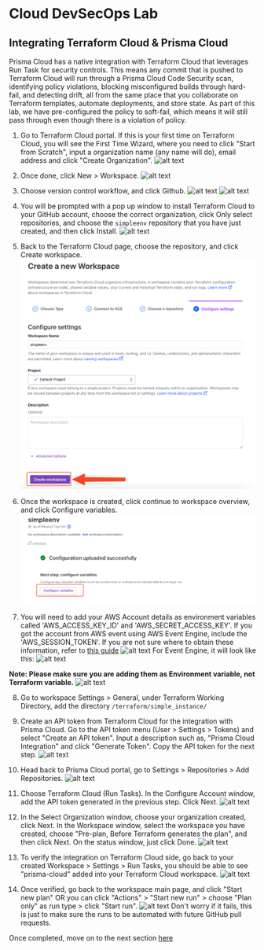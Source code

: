# Cloud DevSecOps Lab
## Integrating Terraform Cloud & Prisma Cloud 
Prisma Cloud has a native integration with Terraform Cloud that leverages Run Task for security controls. This means any commit that is pushed to Terraform Cloud will run through a Prisma Cloud Code Security scan, identifying policy violations, blocking misconfigured builds through hard-fail, and detecting drift, all from the same place that you collaborate on Terraform templates, automate deployments, and store state. As part of this lab, we have pre-configured the policy to soft-fail, which means it will still pass through even though there is a violation of policy.

1. Go to Terraform Cloud portal. If this is your first time on Terraform Cloud, you will see the First Time Wizard, where you need to click "Start from Scratch", input a organization name (any name will do), email address and click "Create Organization".
![alt text](/resources/tc-create-org.png?raw=true)

2. Once done, click New > Workspace.
![alt text](/resources/terraform-cloud-workspace.png?raw=true)
3. Choose version control workflow, and click Github.
![alt text](/resources/tc-vc-workflow.png?raw=true)
![alt text](/resources/tc-vc-github.png?raw=true)
4. You will be prompted with a pop up window to install Terraform Cloud to your GitHub account, choose the correct organization, click Only select repositories, and choose the ```simpleenv``` repository that you have just created, and then click Install.
![alt text](/resources/github-install-tc.png?raw=true)
5. Back to the Terraform Cloud page, choose the repository, and click Create workspace.
![alt text](/resources/tc-create-workspace-2.png?raw=true)
6. Once the workspace is created, click continue to workspace overview, and click Configure variables.
![alt text](/resources/tc-configure-variables-2.png?raw=true)
7. You will need to add your AWS Account details as environment variables called 'AWS_ACCESS_KEY_ID' and 'AWS_SECRET_ACCESS_KEY'. If you got the account from AWS event using AWS Event Engine, include the 'AWS_SESSION_TOKEN'. If you are not sure where to obtain these information, refer to [this guide](https://docs.aws.amazon.com/powershell/latest/userguide/pstools-appendix-sign-up.html)
![alt text](/resources/terraform_cloud_env_variables.png?raw=true)
For Event Engine, it will look like this:
![alt text](/resources/terraform_cloud_env_variables_ee.png?raw=true)

**Note: Please make sure you are adding them as Environment variable, not Terraform variable.**
![alt text](/resources/tc-workspace-env-var.png?raw=true)

8. Go to workspace Settings > General, under Terraform Working Directory, add the directory ```/terraform/simple_instance/```

9. Create an API token from Terraform Cloud for the integration with Prisma Cloud. Go to the API token menu (User > Settings > Tokens) and select "Create an API token". Input a description such as, "Prisma Cloud Integration" and click "Generate Token". Copy the API token for the next step.
![alt text](/resources/tc-generate-token.png?raw=true)

10. Head back to Prisma Cloud portal, go to Settings > Repositories > Add Repositories.
![alt text](/resources/pc-add-repo-tc.png?raw=true)

11. Choose Terraform Cloud (Run Tasks). In the Configure Account window, add the API token generated in the previous step. Click Next.
![alt text](/resources/pc-add-tc-token.png?raw=true)

12. In the Select Organization window, choose your organization created, click Next. In the Workspace window, select the workspace you have created, choose "Pre-plan, Before Terraform generates the plan", and then click Next. On the status window, just click Done.
![alt text](/resources/pc-add-tc-workspace-3.png?raw=true)

13. To verify the integration on Terraform Cloud side, go back to your created Workspace > Settings > Run Tasks, you should be able to see "prisma-cloud" added into your Terraform Cloud workspace.
![alt text](/resources/tc-verify-pc-integration-2.png?raw=true)

14. Once verified, go back to the workspace main page, and click "Start new plan" OR you can click "Actions" > "Start new run" > choose "Plan only" as run type > click "Start run". 
![alt text](/resources/tc-plan-only.png?raw=true)
Don't worry if it fails, this is just to make sure the runs to be automated with future GitHub pull requests.

Once completed, move on to the next section [here](/08-AddingRepoToPrismaCloud.md)